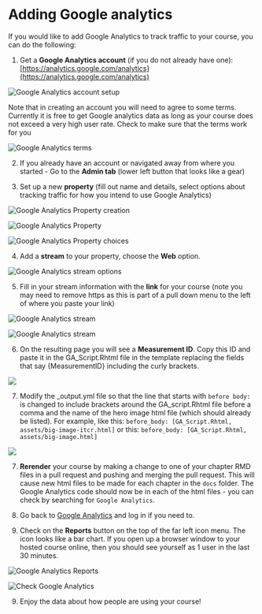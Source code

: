 
# Adding Google analytics

If you would like to add Google Analytics to track traffic to your course, you can do the following:

1) Get a **Google Analytics account** (if you do not already have one): [https://analytics.google.com/analytics](https://analytics.google.com/analytics)

![Google Analytics account setup](https://raw.githubusercontent.com/jhudsl/OTTR_Template/main/resources/screenshots/GA_account.png)

Note that in creating an account you will need to agree to some terms. Currently it is free to get Google analytics data as long as your course does not exceed a very high user rate. Check to make sure that the terms work for you

![Google Analytics terms](https://raw.githubusercontent.com/jhudsl/OTTR_Template/main/resources/screenshots/GA_terms.png)

2) If you already have an account or navigated away from where you started - Go to the **Admin tab** (lower left button that looks like a gear)

3) Set up a new **property** (fill out name and details, select options about tracking traffic for how you intend to use Google Analytics)

![Google Analytics Property creation](https://raw.githubusercontent.com/jhudsl/OTTR_Template/main/resources/screenshots/GA_Create_Property.png)

![Google Analytics Property](https://raw.githubusercontent.com/jhudsl/OTTR_Template/main/resources/screenshots/GA_Property_setup.png)

![Google Analytics Property choices](https://raw.githubusercontent.com/jhudsl/OTTR_Template/main/resources/screenshots/GA_property.png)

4) Add a **stream** to your property, choose the **Web** option.

![Google Analytics stream options](https://raw.githubusercontent.com/jhudsl/OTTR_Template/main/resources/screenshots/GA_web.png)


5) Fill in your stream information with the **link** for your course (note you may need to remove https as this is part of a pull down menu to the left of where you paste your link)

![Google Analytics stream](https://raw.githubusercontent.com/jhudsl/OTTR_Template/main/resources/screenshots/GA_stream_link.png)

![Google Analytics stream](https://raw.githubusercontent.com/jhudsl/OTTR_Template/main/resources/screenshots/GA_stream_link_correct.png)


6) On the resulting page you will see a **Measurement ID**. Copy this ID and paste it in the GA_Script.Rhtml file in the template replacing the fields that say {MeasurementID} including the curly brackets.

![](https://raw.githubusercontent.com/jhudsl/OTTR_Template/main/resources/screenshots/GA_ID.png)

7) Modify the _output.yml file so that the line that starts with `before body:` is changed to include brackets around the GA_script.Rhtml file before a comma and the name of the hero image html file (which should already be listed). For example, like this:
    `before_body: [GA_Script.Rhtml, assets/big-image-itcr.html]`
or this:
    `before_body: [GA_Script.Rhtml, assets/big-image.html]`

![](https://raw.githubusercontent.com/jhudsl/OTTR_Template/main/resources/screenshots/output_file_with_GA.png)

7) **Rerender** your course by making a change to one of your chapter RMD files in a pull request and pushing and merging the pull request. This will cause new html files to be made for each chapter in the `docs` folder. The Google Analytics code should now be in each of the html files - you can check by searching for `Google Analytics`.

8) Go back to [Google Analytics](https://analytics.google.com/analytics) and log in if you need to.

9) Check on the **Reports** button on the top of the far left icon menu. The icon looks like a bar chart. If you open up a browser window to your hosted course online, then you should see yourself as 1 user in the last 30 minutes.

![Google Analytics Reports](https://raw.githubusercontent.com/jhudsl/OTTR_Template/main/resources/screenshots/GA_reports.png)

![Check Google Analytics](https://raw.githubusercontent.com/jhudsl/OTTR_Template/main/resources/screenshots/GA_check.png)

9) Enjoy the data about how people are using your course!
